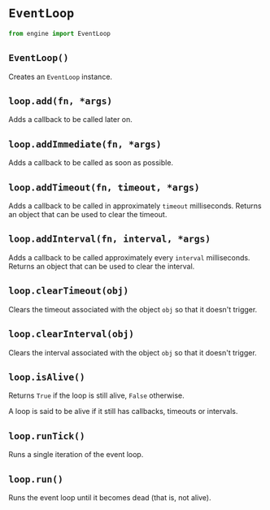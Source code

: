 # `EventLoop`
```python
from engine import EventLoop
```

## `EventLoop()`
Creates an `EventLoop` instance.

## `loop.add(fn, *args)`
Adds a callback to be called later on.

## `loop.addImmediate(fn, *args)`
Adds a callback to be called as soon as possible.

## `loop.addTimeout(fn, timeout, *args)`
Adds a callback to be called in approximately `timeout` milliseconds.
Returns an object that can be used to clear the timeout.

## `loop.addInterval(fn, interval, *args)`
Adds a callback to be called approximately every `interval` milliseconds.
Returns an object that can be used to clear the interval.

## `loop.clearTimeout(obj)`
Clears the timeout associated with the object `obj` so that it doesn't trigger.

## `loop.clearInterval(obj)`
Clears the interval associated with the object `obj` so that it doesn't trigger.

## `loop.isAlive()`
Returns `True` if the loop is still alive, `False` otherwise.

A loop is said to be alive if it still has callbacks, timeouts or intervals.

## `loop.runTick()`
Runs a single iteration of the event loop.

## `loop.run()`
Runs the event loop until it becomes dead (that is, not alive).
